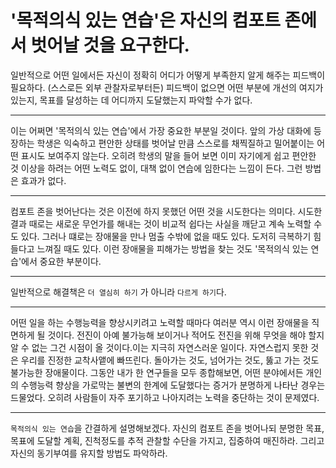 # '목적의식 있는 연습'은 자신의 컴포트 존에서 벗어날 것을 요구한다.

일반적으로 어떤 일에서든 자신이 정확히 어디가 어떻게 부족한지 알게 해주는
피드백이 필요하다. (스스로든 외부 관찰자로부터든) 피드백이 없으면
어떤 부분에 개선의 여지가 있는지, 목표를 달성하는 데 어디까지 도달했는지 파악할 수가 없다.

---

이는 어쩌면 '목적의식 있는 연습'에서 가장 중요한 부분일 것이다. 앞의 가상 대화에
등장하는 학생은 익숙하고 편안한 상태를 벗어날 만큼 스스로를 채찍질하고 밀어붙이는
어떤 표시도 보여주지 않는다. 오히려 학생의 말을 들어 보면 이미 자기에게 쉽고
편안한 것 이상을 하려는 어떤 노력도 없이, 대책 없이 연습에 임한다는 느낌이 든다.
그런 방법은 효과가 없다.

---

컴포트 존을 벗어난다는 것은 이전에 하지 못했던 어떤 것을 시도한다는 의미다.
시도한 결과 때로는 새로운 무언가를 해내는 것이 비교적 쉽다는 사실을 깨닫고 
계속 노력할 수도 있다. 그러나 떄로는 장애물을 만나 멈출 수밖에 없을 때도 있다.
도저히 극복하기 힘들다고 느껴질 때도 있다. 이런 장애물을 피해가는 방법을
찾는 것도 '목적의식 있는 연습'에서 중요한 부분이다.

---

일반적으로 해결책은 `더 열심히 하기` 가 아니라 `다르게 하기`다.

--- 

어떤 일을 하는 수행능력을 향상시키려고 노력할 때마다 여러분 역시 이런 장애물을 직면하게
될 것이다. 전진이 아예 불가능해 보이거나 적어도 전진을 위해 무엇을 해야 할지 알 수 없는
그건 시점이 올 것이다.이는 지극히 자연스러운 일이다. 자연스럽지 못한 것은 우리를 진정한
교착사앹에 빠뜨린다. 돌아가는 것도, 넘어가는 것도, 뚫고 가는 것도 불가능한 장애물이다.
그동안 내가 한 연구들을 모두 종합해보면, 어떤 분야에서든 개인의 수행능력 향상을 가로막는
불변의 한계에 도달했다는 증거가 분명하게 나타난 경우는 드물었다. 오히려 사람들이
자주 포기하고 나아지려는 노력을 중단하는 것이 문제였다.

---

`목적의식 있는 연습`을 간결하게 설명해보겠다. 자신의 컴포트 존을 벗어나되
분명한 목표, 목표에 도달할 계획, 진척정도를 추적 관찰할 수단을 가지고,
집중하여 매진하라. 그리고 자신의 동기부여를 유지할 방법도 파악하라.

